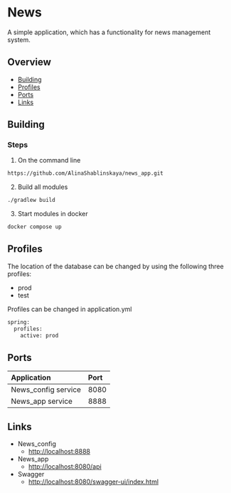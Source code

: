 # News
A simple application, which has a functionality for news management system.

## Overview
- [Building](#building)
- [Profiles](#profiles)
- [Ports](#ports)
- [Links](#links)

## Building
### Steps
1. On the command line
```sh
https://github.com/AlinaShablinskaya/news_app.git
```
2. Build all modules 
```sh
./gradlew build
```
3. Start modules in docker
```sh
docker compose up
```
## Profiles
The location of the database can be changed by using the following three profiles:
- prod
- test

Profiles can be changed in application.yml
```sh
spring:
  profiles:
    active: prod
```

## Ports
Application | Port
:-----------|:----
News_config service | 8080 
News_app service    | 8888 

## Links
- News_config
    + [http://localhost:8888](http://localhost:8888)
- News_app
    + [http://localhost:8080/api](http://localhost:8080/api)
- Swagger
    + [http://localhost:8080/swagger-ui/index.html](http://localhost:8080/swagger-ui/index.html)